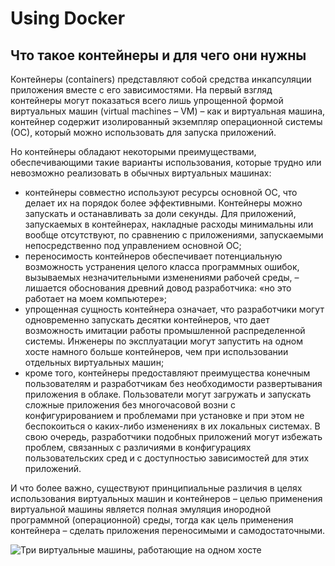 # Using Docker

## Что такое контейнеры и для чего они нужны

Контейнеры (containers) представляют собой средства инкапсуляции приложения вместе с его зависимостями.
На первый взгляд контейнеры могут показаться всего лишь упрощенной формой виртуальных машин
(virtual machines – VM) – как и виртуальная машина, контейнер содержит изолированный экземпляр операционной
системы (ОС), который можно использовать для запуска приложений.

Но контейнеры обладают некоторыми преимуществами, обеспечивающими такие варианты использования, которые трудно или
невозможно реализовать в обычных виртуальных машинах:

- контейнеры совместно используют ресурсы основной ОС, что делает их на
  порядок более эффективными. Контейнеры можно запускать и останавливать за доли секунды.
  Для приложений, запускаемых в контейнерах, накладные расходы минимальны или вообще отсутствуют,
  по сравнению с приложениями, запускаемыми непосредственно под управлением основной ОС;
- переносимость контейнеров обеспечивает потенциальную возможность устранения целого класса программных
  ошибок, вызываемых незначительными изменениями рабочей среды, – лишается обоснования древний довод
  разработчика: «но это работает на моем компьютере»;
- упрощенная сущность контейнера означает, что разработчики могут одновременно запускать десятки контейнеров,
  что дает возможность имитации работы промышленной распределенной системы. Инженеры по эксплуатации могут
  запустить на одном хосте намного больше контейнеров, чем при использовании отдельных виртуальных машин;
- кроме того, контейнеры предоставляют преимущества конечным пользователям и разработчикам без
  необходимости развертывания приложения в облаке. Пользователи могут загружать и запускать сложные приложения
  без многочасовой возни с конфигурированием и проблемами при установке и при этом не беспокоиться о каких-либо
  изменениях в их локальных системах. В свою очередь, разработчики подобных приложений могут избежать
  проблем, связанных с различиями в конфигурациях пользовательских сред и с доступностью зависимостей для этих
  приложений.

И что более важно, существуют принципиальные различия в целях использования виртуальных машин и
контейнеров – целью применения виртуальной машины является полная эмуляция инородной программной
(операционной) среды, тогда как цель применения контейнера – сделать приложения переносимыми и самодостаточными.

![Три виртуальные машины, работающие на одном хосте](/image/1.1.png)
